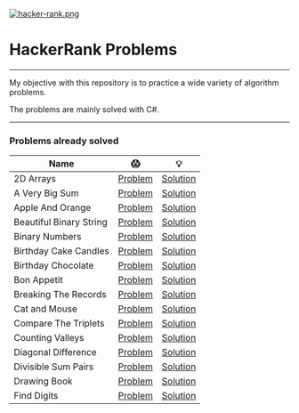 [![hacker-rank.png](https://i.postimg.cc/NjNWZDDw/hacker-rank.png)](https://postimg.cc/876K6hxy)

# HackerRank Problems

---

My objective with this repository is to practice a wide variety of algorithm problems.

The problems are mainly solved with C#.

---

### Problems already solved

| Name | :scream: | :bulb: |
| --- | --- | --- |
| 2D Arrays      | [Problem](https://www.hackerrank.com/challenges/30-2d-arrays/problem) | [Solution](https://github.com/lealsdev/HackerRankProblems/tree/master/2DArrays) |
| A Very Big Sum      | [Problem](https://www.hackerrank.com/challenges/a-very-big-sum)   |  [Solution](https://github.com/lealsdev/HackerRankProblems/tree/master/AVeryBigSum) |
|Apple And Orange | [Problem](https://www.hackerrank.com/challenges/apple-and-orange) |  [Solution](https://github.com/lealsdev/HackerRankProblems/tree/master/AppleAndOrange) |
| Beautiful Binary String | [Problem](https://www.hackerrank.com/challenges/beautiful-binary-string) | [Solution](https://github.com/lealsdev/HackerRankProblems/tree/master/BeautifulBinaryString) |
| Binary Numbers | [Problem](https://www.hackerrank.com/challenges/30-binary-numbers/problem) | [Solution](https://github.com/lealsdev/HackerRankProblems/tree/master/BinaryNumbers) |
| Birthday Cake Candles | [Problem](https://www.hackerrank.com/challenges/birthday-cake-candles) | [Solution](https://github.com/lealsdev/HackerRankProblems/tree/master/BirthdayCakeCandles) |
| Birthday Chocolate | [Problem](https://www.hackerrank.com/challenges/the-birthday-bar) | [Solution](https://github.com/lealsdev/HackerRankProblems/tree/master/BirthdayChocolate) |
| Bon Appetit | [Problem](https://www.hackerrank.com/challenges/bon-appetit) | [Solution](https://github.com/lealsdev/HackerRankProblems/tree/master/BonAppetit) |
| Breaking The Records | [Problem](https://www.hackerrank.com/challenges/breaking-best-and-worst-records) | [Solution](https://github.com/lealsdev/HackerRankProblems/tree/master/BreakingTheRecords) |
| Cat and Mouse | [Problem](https://www.hackerrank.com/challenges/cats-and-a-mouse) | [Solution](https://github.com/lealsdev/HackerRankProblems/tree/master/Cat%20and%20Mouse) |
| Compare The Triplets | [Problem](https://www.hackerrank.com/challenges/compare-the-triplets) | [Solution](https://github.com/lealsdev/HackerRankProblems/tree/master/CompareTheTriplets) |
| Counting Valleys | [Problem](https://www.hackerrank.com/challenges/counting-valleys) | [Solution](https://github.com/lealsdev/HackerRankProblems/tree/master/CountingValleys) |
| Diagonal Difference | [Problem](https://www.hackerrank.com/challenges/diagonal-difference) | [Solution](https://github.com/lealsdev/HackerRankProblems/tree/master/DiagonalDifference) |
| Divisible Sum Pairs | [Problem](https://www.hackerrank.com/challenges/divisible-sum-pairs) | [Solution](https://github.com/lealsdev/HackerRankProblems/tree/master/DivisibleSumPairs) |
| Drawing Book | [Problem](https://www.hackerrank.com/challenges/drawing-book) | [Solution](https://github.com/lealsdev/HackerRankProblems/tree/master/DrawingBook) |
| Find Digits | [Problem](https://www.hackerrank.com/challenges/find-digits) | [Solution](https://github.com/lealsdev/HackerRankProblems/tree/master/FindDigits) |
